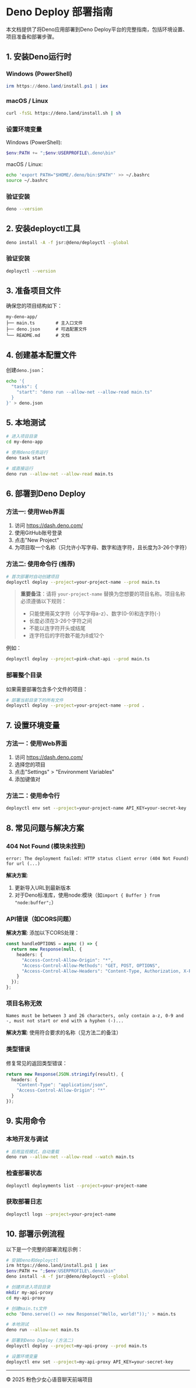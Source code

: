 # Deno Deploy 部署指南

本文档提供了将Deno应用部署到Deno Deploy平台的完整指南，包括环境设置、项目准备和部署步骤。

## 1. 安装Deno运行时

### Windows (PowerShell)
```powershell
irm https://deno.land/install.ps1 | iex
```

### macOS / Linux
```bash
curl -fsSL https://deno.land/install.sh | sh
```

### 设置环境变量
Windows (PowerShell):
```powershell
$env:PATH += ";$env:USERPROFILE\.deno\bin"
```

macOS / Linux:
```bash
echo 'export PATH="$HOME/.deno/bin:$PATH"' >> ~/.bashrc
source ~/.bashrc
```

### 验证安装
```bash
deno --version
```

## 2. 安装deployctl工具

```bash
deno install -A -f jsr:@deno/deployctl --global
```

### 验证安装
```bash
deployctl --version
```

## 3. 准备项目文件

确保您的项目结构如下：

```
my-deno-app/
├── main.ts        # 主入口文件
├── deno.json      # 可选配置文件
└── README.md      # 文档
```

## 4. 创建基本配置文件

创建`deno.json`：

```bash
echo '{
  "tasks": {
    "start": "deno run --allow-net --allow-read main.ts"
  }
}' > deno.json
```

## 5. 本地测试

```bash
# 进入项目目录
cd my-deno-app

# 使用deno任务运行
deno task start

# 或直接运行
deno run --allow-net --allow-read main.ts
```

## 6. 部署到Deno Deploy

### 方法一: 使用Web界面

1. 访问 https://dash.deno.com/
2. 使用GitHub账号登录
3. 点击"New Project"
4. 为项目取一个名称（只允许小写字母、数字和连字符，且长度为3-26个字符）

### 方法二: 使用命令行 (推荐)

```bash
# 首次部署时自动创建项目
deployctl deploy --project=your-project-name --prod main.ts
```

> **重要备注**：请将 `your-project-name` 替换为您想要的项目名称。项目名称必须遵循以下规则：
> - 只能使用英文字符（小写字母a-z）、数字(0-9)和连字符(-)
> - 长度必须在3-26个字符之间
> - 不能以连字符开头或结尾
> - 连字符后的字符数不能为8或12个

例如：
```bash
deployctl deploy --project=pink-chat-api --prod main.ts
```

### 部署整个目录

如果需要部署包含多个文件的项目：

```bash
# 部署当前目录下的所有文件
deployctl deploy --project=your-project-name --prod .
```

## 7. 设置环境变量

### 方法一：使用Web界面
1. 访问 https://dash.deno.com/
2. 选择您的项目
3. 点击"Settings" > "Environment Variables"
4. 添加键值对

### 方法二：使用命令行
```bash
deployctl env set --project=your-project-name API_KEY=your-secret-key
```

## 8. 常见问题与解决方案

### 404 Not Found (模块未找到)
```
error: The deployment failed: HTTP status client error (404 Not Found) for url (...)
```

**解决方案**:
1. 更新导入URL到最新版本
2. 对于Deno标准库，使用node:模块（如`import { Buffer } from "node:buffer";`）

### API错误（如CORS问题）
**解决方案**:
添加以下CORS处理：

```typescript
const handleOPTIONS = async () => {
  return new Response(null, {
    headers: {
      "Access-Control-Allow-Origin": "*",
      "Access-Control-Allow-Methods": "GET, POST, OPTIONS",
      "Access-Control-Allow-Headers": "Content-Type, Authorization, X-Requested-With"
    }
  });
};
```

### 项目名称无效
```
Names must be between 3 and 26 characters, only contain a-z, 0-9 and -, must not start or end with a hyphen (-)...
```

**解决方案**:
使用符合要求的名称（见方法二的备注）

### 类型错误
修复常见的返回类型错误：
```typescript
return new Response(JSON.stringify(result), {
  headers: {
    "Content-Type": "application/json",
    "Access-Control-Allow-Origin": "*"
  }
});
```

## 9. 实用命令

### 本地开发与调试
```bash
# 启用监视模式，自动重载
deno run --allow-net --allow-read --watch main.ts
```

### 检查部署状态
```bash
deployctl deployments list --project=your-project-name
```

### 获取部署日志
```bash
deployctl logs --project=your-project-name
```

## 10. 部署示例流程

以下是一个完整的部署流程示例：

```bash
# 安装Deno和deployctl
irm https://deno.land/install.ps1 | iex
$env:PATH += ";$env:USERPROFILE\.deno\bin"
deno install -A -f jsr:@deno/deployctl --global

# 创建并进入项目目录
mkdir my-api-proxy
cd my-api-proxy

# 创建main.ts文件
echo 'Deno.serve(() => new Response("Hello, world!"));' > main.ts

# 本地测试
deno run --allow-net main.ts

# 部署到Deno Deploy (方法二)
deployctl deploy --project=my-api-proxy --prod main.ts

# 设置环境变量
deployctl env set --project=my-api-proxy API_KEY=your-secret-key
```

---

© 2025 粉色少女心语音聊天前端项目 